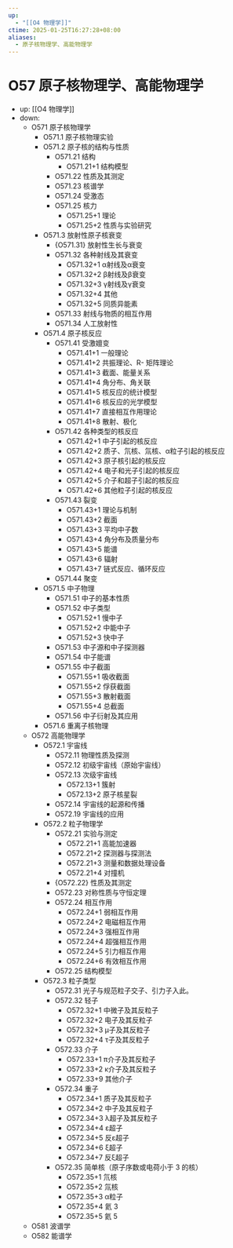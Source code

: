 ```yaml
---
up:
  - "[[O4 物理学]]"
ctime: 2025-01-25T16:27:28+08:00
aliases:
  - 原子核物理学、高能物理学
---
```


# O57 原子核物理学、高能物理学

- up: [[O4 物理学]]
- down:	
	- O571 原子核物理学
		- O571.1 原子核物理实验
		- O571.2 原子核的结构与性质
			- O571.21 结构
				- O571.21+1 结构模型
			- O571.22 性质及其测定
			- O571.23 核谱学
			- O571.24 受激态
			- O571.25 核力
				- O571.25+1 理论
				- O571.25+2 性质与实验研究
		- O571.3 放射性原子核衰变
			- {O571.31} 放射性生长与衰变
			- O571.32 各种射线及其衰变
				- O571.32+1 α射线及α衰变
				- O571.32+2 β射线及β衰变
				- O571.32+3 γ射线及γ衰变
				- O571.32+4 其他
				- O571.32+5 同质异能素
			- O571.33 射线与物质的相互作用
			- O571.34 人工放射性
		- O571.4 原子核反应
			- O571.41 受激嬗变
				- O571.41+1 一般理论
				- O571.41+2 共振理论、R- 矩阵理论
				- O571.41+3 截面、能量关系
				- O571.41+4 角分布、角关联
				- O571.41+5 核反应的统计模型
				- O571.41+6 核反应的光学模型
				- O571.41+7 直接相互作用理论
				- O571.41+8 散射、极化
			- O571.42 各种类型的核反应
				- O571.42+1 中子引起的核反应
				- O571.42+2 质子、氘核、氚核、α粒子引起的核反应
				- O571.42+3 原子核引起的核反应
				- O571.42+4 电子和光子引起的核反应
				- O571.42+5 介子和超子引起的核反应
				- O571.42+6 其他粒子引起的核反应
			- O571.43 裂变
				- O571.43+1 理论与机制
				- O571.43+2 截面
				- O571.43+3 平均中子数
				- O571.43+4 角分布及质量分布
				- O571.43+5 能谱
				- O571.43+6 辐射
				- O571.43+7 链式反应、循环反应
			- O571.44 聚变
		- O571.5 中子物理
			- O571.51 中子的基本性质
			- O571.52 中子类型
				- O571.52+1 慢中子
				- O571.52+2 中能中子
				- O571.52+3 快中子
			- O571.53 中子源和中子探测器
			- O571.54 中子能谱
			- O571.55 中子截面
				- O571.55+1 吸收截面
				- O571.55+2 俘获截面
				- O571.55+3 散射截面
				- O571.55+4 总截面
			- O571.56 中子衍射及其应用
		- O571.6 重离子核物理
	- O572 高能物理学
		- O572.1 宇宙线
			- O572.11 物理性质及探测
			- O572.12 初级宇宙线（原始宇宙线）
			- O572.13 次级宇宙线
				- O572.13+1 簇射
				- O572.13+2 原子核星裂
			- O572.14 宇宙线的起源和传播
			- O572.19 宇宙线的应用
		- O572.2 粒子物理学
			- O572.21 实验与测定
				- O572.21+1 高能加速器
				- O572.21+2 探测器与探测法
				- O572.21+3 测量和数据处理设备
				- O572.21+4 对撞机
			- {O572.22} 性质及其测定
			- O572.23 对称性质与守恒定理
			- O572.24 相互作用
				- O572.24+1 弱相互作用
				- O572.24+2 电磁相互作用
				- O572.24+3 强相互作用
				- O572.24+4 超强相互作用
				- O572.24+5 引力相互作用
				- O572.24+6 有效相互作用
			- O572.25 结构模型
		- O572.3 粒子类型
			- O572.31 光子与规范粒子交子、引力子入此。
			- O572.32 轻子
				- O572.32+1 中微子及其反粒子
				- O572.32+2 电子及其反粒子
				- O572.32+3 μ子及其反粒子
				- O572.32+4 τ子及其反粒子
			- O572.33 介子
				- O572.33+1 π介子及其反粒子
				- O572.33+2 κ介子及其反粒子
				- O572.33+9 其他介子
			- O572.34 重子
				- O572.34+1 质子及其反粒子
				- O572.34+2 中子及其反粒子
				- O572.34+3 λ超子及其反粒子
				- O572.34+4 ε超子
				- O572.34+5 反ε超子
				- O572.34+6 ξ超子
				- O572.34+7 反ξ超子
			- O572.35 简单核（原子序数或电荷小于 3 的核）
				- O572.35+1 氘核
				- O572.35+2 氚核
				- O572.35+3 α粒子
				- O572.35+4 氦 3
				- O572.35+5 氦 5
	- O581 波谱学
	- O582 能谱学
	
